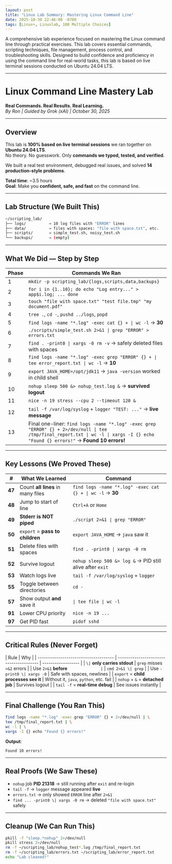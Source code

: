 ```yaml
---
layout: post
title: "Linux Lab Summary: Mastering Linux Command Line"
date: 2025-10-30 22:46:00 -0700
tags: [Linux+, Linuxlab, 100 Multiple Choices]
---
```


A comprehensive lab experience focused on mastering the Linux command line through practical exercises. This lab covers essential commands, scripting techniques, file management, process control, and troubleshooting skills. Designed to build confidence and proficiency in using the command line for real-world tasks, this lab is based on live terminal sessions conducted on Ubuntu 24.04 LTS.

---

# Linux Command Line Mastery Lab

**Real Commands. Real Results. Real Learning.**  
_By Ron | Guided by Grok (xAI) | October 30, 2025_

---

## Overview

This lab is **100% based on live terminal sessions** we ran together on **Ubuntu 24.04 LTS**.  
No theory. No guesswork. Only **commands we typed, tested, and verified**.

We built a real test environment, debugged real issues, and solved **14 production-style problems**.

**Total time**: ~3.5 hours  
**Goal**: Make you **confident, safe, and fast** on the command line.

---

## Lab Structure (We Built This)

```bash
~/scripting_lab/
├── logs/          → 10 log files with "ERROR" lines
├── data/          → files with spaces: "file with space.txt", etc.
├── scripts/       → simple_test.sh, noisy_test.sh
└── backups/       → (empty)
```

---

## What We Did — Step by Step

| Phase | Commands We Ran                                                                                                                                                                    |
| ----- | ---------------------------------------------------------------------------------------------------------------------------------------------------------------------------------- |
| 1     | `mkdir -p scripting_lab/{logs,scripts,data,backups}`                                                                                                                               |
| 2     | `for i in {1..10}; do echo "Log entry..." > app$i.log; ... done`                                                                                                                   |
| 3     | `touch "file with space.txt" "test file.tmp" "my document.pdf"`                                                                                                                    |
| 4     | `tree .`, `cd -`, `pushd ../logs`, `popd`                                                                                                                                          |
| 5     | `find logs -name "*.log" -exec cat {} + \| wc -l` → **30**                                                                                                                         |
| 6     | `./scripts/simple_test.sh 2>&1 \| grep "ERROR" > errors.txt`                                                                                                                       |
| 7     | `find . -print0 \| xargs -0 rm -v` → safely deleted files with spaces                                                                                                              |
| 8     | `find logs -name "*.log" -exec grep "ERROR" {} + \| tee error_report.txt \| wc -l` → **10**                                                                                        |
| 9     | `export JAVA_HOME=/opt/jdk11` → `java -version` worked in child shell                                                                                                              |
| 10    | `nohup sleep 500 &> nohup_test.log &` → **survived logout**                                                                                                                        |
| 11    | `nice -n 19 stress --cpu 2 --timeout 120 &`                                                                                                                                        |
| 12    | `tail -f /var/log/syslog` + `logger "TEST: ..."` → **live message**                                                                                                                |
| 13    | Final one-liner: `find logs -name "*.log" -exec grep "ERROR" {} + 2>/dev/null \| tee /tmp/final_report.txt \| wc -l \| xargs -I {} echo "Found {} errors!"` → **Found 10 errors!** |

---

## Key Lessons (We Proved These)

| #      | What We Learned                   | Command                                                    |
| ------ | --------------------------------- | ---------------------------------------------------------- |
| **47** | Count **all lines** in many files | `find logs -name "*.log" -exec cat {} + \| wc -l` → **30** |
| **48** | Jump to start of line             | `Ctrl+A` or `Home`                                         |
| **49** | **Stderr is NOT piped**           | `./script 2>&1 \| grep "ERROR"`                            |
| **50** | `export` = **pass to children**   | `export JAVA_HOME` → `java` saw it                         |
| **51** | Delete files with spaces          | `find . -print0 \| xargs -0 rm`                            |
| **52** | Survive logout                    | `nohup sleep 500 &> log &` → PID still alive after `exit`  |
| **53** | Watch logs live                   | `tail -f /var/log/syslog` + `logger`                       |
| **55** | Toggle between directories        | `cd -`                                                     |
| **57** | Show output **and** save it       | `\| tee file \| wc -l`                                     |
| **91** | Lower CPU priority                | `nice -n 19 ...`                                           |
| **97** | Get PID fast                      | `pidof sshd`                                               |

---

## Critical Rules (Never Forget)

| Rule                                  | Why                                     |
| ------------------------------------- | --------------------------------------- | ------------------ |
| `\|` **only carries stdout**          | `grep` misses `>&2` errors              |
| Use `2>&1` **before** `               | `                                       | `cmd 2>&1 \| grep` |
| Use `-print0 \| xargs -0`             | Safe with spaces, newlines              |
| `export` = **child processes see it** | Without it, `java`, `python`, etc. fail |
| `nohup` + `&` = **detached job**      | Survives logout                         |
| `tail -f` = **real-time debug**       | See issues instantly                    |

---

## Final Challenge (You Ran This)

```bash
find logs -name "*.log" -exec grep "ERROR" {} + 2>/dev/null | \
tee /tmp/final_report.txt | \
wc -l | \
xargs -I {} echo "Found {} errors!"
```

**Output**:

```
Found 10 errors!
```

---

## Real Proofs (We Saw These)

- `nohup` job **PID 21318** → still running after `exit` and re-login
- `tail -f` → `logger` message appeared **live**
- `errors.txt` → only showed `ERROR` line after `2>&1`
- `find ... -print0 \| xargs -0 rm` → deleted `"file with space.txt"` safely

---

## Cleanup (We Can Run This)

```bash
pkill -f "sleep.*nohup" 2>/dev/null
pkill stress 2>/dev/null
rm -f ~/scripting_lab/nohup_test*.log /tmp/final_report.txt
rm -f ~/scripting_lab/errors.txt ~/scripting_lab/error_report.txt
echo "Lab cleaned!"
```

